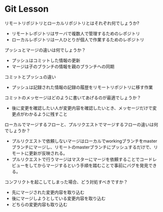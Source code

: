 # Git Lesson

 リモートリポジトリとローカルリポジトリとはそれぞれ何でしょうか?
 - リモートレポジトリはサーバで複数人で管理するためのレポジトリ
 - ローカルレポジトリは一人ひとりが個人で作業するためのレポジトリ


 プッシュとマージの違いは何でしょうか？
 - プッシュはコミットした情報の更新
 - マージは子のブランチの情報を親のブランチへの同期


 コミットとプッシュの違い
 - プッシュは記録された情報の記録の履歴をリモートリポジトリに移す作業


 コミットのメッセージはどのように書いてあげるのが最適でしょうか？
 - 後に変更を確認したい人が変更内容を確認したいとき、メッセージだけで変更点がわかるように残すこと


 ローカルでマージするフローと、プルリクエストでマージするフローの違いは何でしょうか？
 - プルリクエストで依頼しないマージはローカルでworkingブランチをmasterブランチにマージし、リモートのmasterブランチにプッシュするだけで、リモートに更新が反映される。
 - プルリクエストで行うマージはマスターにマージを依頼することでコードレビューをしてからマージするという手順を踏むことで事前にバグを発見できる。


 コンフリクトを起こしてしまった場合、どう対処すべきですか？
 - 先にマージされた変更内容を取り込む
 - 後にマージしようとしている変更内容を取り込む
 - どちらの変更内容も取り込む
